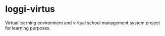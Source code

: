 # loggi-virtus
Virtual learning environment and virtual school management system project for learning purposes.
